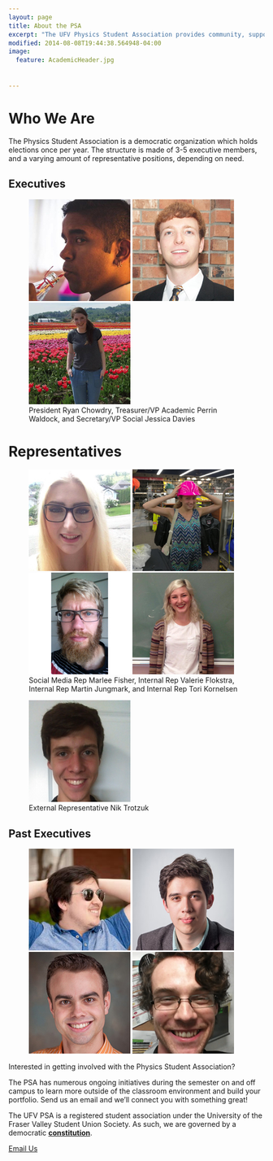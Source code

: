 ```yaml
---
layout: page
title: About the PSA
excerpt: "The UFV Physics Student Association provides community, support, and a voice for the physics and engineering students, and physics enthusiasts at the University of the Fraser Valley."
modified: 2014-08-08T19:44:38.564948-04:00
image:
  feature: AcademicHeader.jpg


---
```


# Who We Are

The Physics Student Association is a democratic organization which holds elections once per year. The structure is made of 3-5 executive members, and a varying amount of representative positions, depending on need.


## Executives
<figure class="third">
    <a href="mailto:president@ufvpsa.com"><img src="/images/Ryan200.jpg" alt="image"/></a>
	<a href="mailto:vpacademic@ufvpsa.com"><img src="/images/Perrin200.jpg" alt="image"/></a>
    <a href="mailto:vpsocial@ufvpsa.com"><img src="/images/JessDavies.jpg" alt="Secretary: Jess Davies"/></a>
<figcaption> President Ryan Chowdry, Treasurer/VP Academic Perrin Waldock, and Secretary/VP Social Jessica Davies </figcaption>
</figure>

# Representatives
<figure class="quarter">
    <a href="mailto:marlee.fisher@student.ufv.ca"><img src="/images/MarleeHeadshot.jpg" alt="Marlee Fisher"></a>
	<a href="mailto:Valerie.Flokstra@student.ufv.ca"><img src="/images/ValerieThumb.png" alt="Valerie Flokstra"></a>
    <a href="mailto:Martin.Jungmark@student.ufv.ca"><img src="/images/MartinHeadshot.png" alt="Martin Jungmark"></a>
    <a href="mailto:Tori.Kornelsen@student.ufv.ca"><img src="/images/ToriHeadshot2.jpg" alt="Tori Kornelsen"></a>
<figcaption> Social Media Rep Marlee Fisher, Internal Rep Valerie Flokstra, Internal Rep Martin Jungmark, and Internal Rep Tori Kornelsen</figcaption>
</figure>

<figure class="quarter">
<a href="mailto:Nikola.Trotzuk@student.ufv.ca"><img src="/images/NikHeadshot.jpg" alt="Nik Trotzuk"></a>
<figcaption> External Representative Nik Trotzuk</figcaption>
</figure>

 
## Past Executives
<figure class="quarter">
	<a href="http://jasonho.me/"><img src="/images/JasonThumb.jpg" alt="Jason Ho: President 2011-2013"></a>
	<a href="http://www.joshaho.com"><img src="/images/JoshaHoThumb.jpg" alt="Josha Ho: President 2015-2016"></a>
	<a href="https://www.sfu.ca/physics/people/profiles/etienned.html"><img src="/images/EtienneThumb.jpg" alt="Etienne Dreyer: Vice-President 2013-2015"></a>
	<a href="http://www.math.uvic.ca/~dcwatson/"><img src="/images/CharlieThumb.png" alt="Charlie Watson: President 2009-2011"></a>
</figure>

Interested in getting involved with the Physics Student Association?

The PSA has numerous ongoing initiatives during the semester on and off campus to learn more outside of the classroom environment and build your portfolio. Send us an email and we’ll connect you with something great!

The UFV PSA is a registered student association under the University of the Fraser Valley Student Union Society. As such, we are governed by a democratic [**constitution**]({{site.url}}/assets/pdfs/2016-04-08PSAConstitution.pdf).

<a markdown="0" href="mailto:president@ufvpsa.com" class="btn">Email Us</a>
